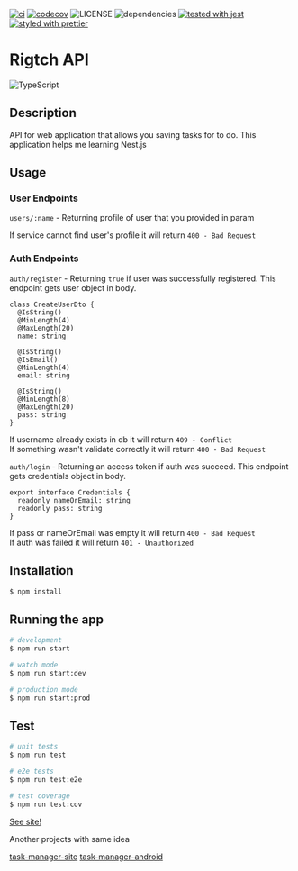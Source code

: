 
[![ci](https://github.com/Mnigos/task-manager-api/actions/workflows/main.yml/badge.svg)](https://github.com/Rigtch/rigtch-api/actions/workflows/main.yml)
[![codecov](https://codecov.io/gh/Mnigos/task-manager-api/branch/master/graph/badge.svg?token=cWTpVicfeV)](https://codecov.io/gh/Rigtch/rigtch-api)
![LICENSE](https://img.shields.io/github/license/Mnigos/task-manager-api.svg)
![dependencies](https://david-dm.org/Mnigos/task-manager-api.svg)
[![tested with jest](https://img.shields.io/badge/tested_with-jest-99424f.svg)](https://github.com/facebook/jest)
[![styled with prettier](https://img.shields.io/badge/styled_with-prettier-ff69b4.svg)](https://github.com/prettier/prettier)

# Rigtch API

![TypeScript](https://img.shields.io/badge/TypeScript-007ACC?style=for-the-badge&logo=typescript&logoColor=white)
## Description
API for web application that allows you saving tasks for to do.
This application helps me learning Nest.js

## Usage

### User Endpoints

`users/:name` - Returning profile of user that you provided in param

If service cannot find user's profile it will return `400 - Bad Request`

### Auth Endpoints

`auth/register` - Returning `true` if user was successfully registered.
This endpoint gets user object in body.
```
class CreateUserDto {
  @IsString()
  @MinLength(4)
  @MaxLength(20)
  name: string

  @IsString()
  @IsEmail()
  @MinLength(4)
  email: string

  @IsString()
  @MinLength(8)
  @MaxLength(20)
  pass: string
}
```
If username already exists in db it will return `409 - Conflict`
<br />
If something wasn't validate correctly it will return `400 - Bad Request`



`auth/login` - Returning an access token if auth was succeed.
This endpoint gets credentials object in body.
```
export interface Credentials {
  readonly nameOrEmail: string
  readonly pass: string
}
```
If pass or nameOrEmail was empty it will return `400 - Bad Request`
<br />
If auth was failed it will return `401 - Unauthorized`


## Installation

```bash
$ npm install
```

## Running the app

```bash
# development
$ npm run start

# watch mode
$ npm run start:dev

# production mode
$ npm run start:prod
```

## Test

```bash
# unit tests
$ npm run test

# e2e tests
$ npm run test:e2e

# test coverage
$ npm run test:cov
```

[See site!](https://task-manager-site.vercel.app/)

Another projects with same idea

[task-manager-site](https://github.com/Mnigos/task-manager-site)
[task-manager-android](https://github.com/Mnigos/task-manager-android)